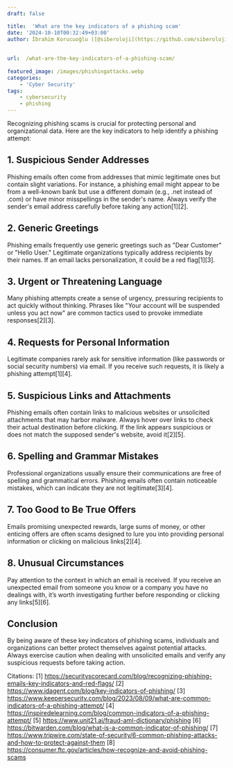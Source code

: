 ```yaml
---
draft: false

title:  'What are the key indicators of a phishing scam'
date: '2024-10-10T00:32:49+03:00'
author: İbrahim Korucuoğlu ([@siberoloji](https://github.com/siberoloji))
 
 
url:  /what-are-the-key-indicators-of-a-phishing-scam/
 
featured_image: /images/phishingattacks.webp
categories:
    - 'Cyber Security'
tags:
    - cybersecurity
    - phishing
---
```



Recognizing phishing scams is crucial for protecting personal and organizational data. Here are the key indicators to help identify a phishing attempt:



## 1. **Suspicious Sender Addresses**



Phishing emails often come from addresses that mimic legitimate ones but contain slight variations. For instance, a phishing email might appear to be from a well-known bank but use a different domain (e.g., .net instead of .com) or have minor misspellings in the sender's name. Always verify the sender's email address carefully before taking any action[1][2].



## 2. **Generic Greetings**



Phishing emails frequently use generic greetings such as "Dear Customer" or "Hello User." Legitimate organizations typically address recipients by their names. If an email lacks personalization, it could be a red flag[1][3].



## 3. **Urgent or Threatening Language**



Many phishing attempts create a sense of urgency, pressuring recipients to act quickly without thinking. Phrases like "Your account will be suspended unless you act now" are common tactics used to provoke immediate responses[2][3].



## 4. **Requests for Personal Information**



Legitimate companies rarely ask for sensitive information (like passwords or social security numbers) via email. If you receive such requests, it is likely a phishing attempt[1][4].



## 5. **Suspicious Links and Attachments**



Phishing emails often contain links to malicious websites or unsolicited attachments that may harbor malware. Always hover over links to check their actual destination before clicking. If the link appears suspicious or does not match the supposed sender's website, avoid it[2][5].



## 6. **Spelling and Grammar Mistakes**



Professional organizations usually ensure their communications are free of spelling and grammatical errors. Phishing emails often contain noticeable mistakes, which can indicate they are not legitimate[3][4].



## 7. **Too Good to Be True Offers**



Emails promising unexpected rewards, large sums of money, or other enticing offers are often scams designed to lure you into providing personal information or clicking on malicious links[2][4].



## 8. **Unusual Circumstances**



Pay attention to the context in which an email is received. If you receive an unexpected email from someone you know or a company you have no dealings with, it’s worth investigating further before responding or clicking any links[5][6].



## Conclusion



By being aware of these key indicators of phishing scams, individuals and organizations can better protect themselves against potential attacks. Always exercise caution when dealing with unsolicited emails and verify any suspicious requests before taking action.



Citations: [1] https://securityscorecard.com/blog/recognizing-phishing-emails-key-indicators-and-red-flags/ [2] https://www.idagent.com/blog/key-indicators-of-phishing/ [3] https://www.keepersecurity.com/blog/2023/08/09/what-are-common-indicators-of-a-phishing-attempt/ [4] https://inspiredelearning.com/blog/common-indicators-of-a-phishing-attempt/ [5] https://www.unit21.ai/fraud-aml-dictionary/phishing [6] https://bitwarden.com/blog/what-is-a-common-indicator-of-phishing/ [7] https://www.tripwire.com/state-of-security/6-common-phishing-attacks-and-how-to-protect-against-them [8] https://consumer.ftc.gov/articles/how-recognize-and-avoid-phishing-scams
